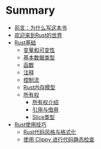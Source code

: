 # Summary

- [前言：为什么写这本书](./chapter_1.md)
- [欢迎来到Rust的世界](./chapter_2.md)
- [Rust基础]()
    - [变量和可变性](./chapter_3/chapter_3_1.md)
    - [基本数据类型](./chapter_3/chapter_3_2.md)
    - [函数](./chapter_3/chapter_3_3.md)
    - [注释](./chapter_3/chapter_3_4.md)
    - [控制流](./chapter_3/chapter_3_5.md)
    - [Rust内存模型](./chapter_3/chapter_3_6.md)
    - [所有权](./chapter_3/chapter_3_7.md)
        - [所有权介绍](./chapter_3/chapter_3_7_1.md)
        - [引用与借用](./chapter_3/chapter_3_7_2.md)
        - [Slice类型](./chapter_3/chapter_3_7_3.md)
- [Rust使用技巧]()
    - [Rust代码风格与格式化](./chapter_4/chapter_4_1.md)
    - [使用 Clippy 进行代码静态检查](./chapter_4/chapter_4_2.md)
